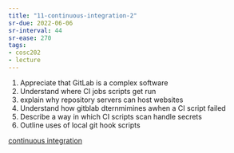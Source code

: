 ```yaml
---
title: "11-continuous-integration-2"
sr-due: 2022-06-06
sr-interval: 44
sr-ease: 270
tags: 
- cosc202 
- lecture
---
```


1. Appreciate that GitLab is a complex software
2. Understand where CI jobs scripts get run
3. explain why repository servers can host websites
4. Understand how gitblab dternmimines awhen a CI script failed
5. Describe a way in which CI scripts scan handle secrets
6. Outline uses of local git hook scripts

[continuous integration](notes/continuous-integration.md)
